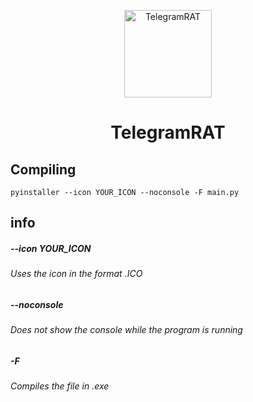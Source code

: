 <p align="center">
<img src="https://a.imagem.app/Kemhb.png" width="140" alt="TelegramRAT"></p>
<h1 align="center">TelegramRAT</h1>



## Compiling
```
pyinstaller --icon YOUR_ICON --noconsole -F main.py
```
## info
##### --icon YOUR_ICON 
###### Uses the icon in the format .ICO
##### --noconsole
###### Does not show the console while the program is running
##### -F
###### Compiles the file in .exe
